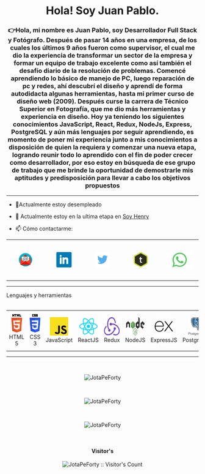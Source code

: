 <h1 align="center">Hola! Soy Juan Pablo.</h1>
<h3 align="center">👉Hola, mi nombre es Juan Pablo, soy Desarrollador Full Stack y Fotógrafo. Después de pasar 14 años en una empresa, de los cuales los últimos 9 años fueron como supervisor, el cual me dio la experiencia de transformar un sector de la empresa y formar un equipo de trabajo excelente como así también el desafío diario de la resolución de problemas. 
Comencé aprendiendo lo básico de manejo de PC, luego reparación de pc y redes, ahí descubrí el diseño y aprendí de forma autodidacta algunas herramientas, hasta mi primer curso de diseño web (2009). Después curse la carrera de Técnico Superior en Fotografía, que me dio más herramientas y experiencia en diseño. 
Hoy ya teniendo los siguientes conocimientos JavaScript, React, Redux, NodeJs, Express, PostgreSQL y aún más lenguajes por seguir aprendiendo, es momento de poner mi experiencia junto a mis conocimientos a disposición de quien la requiera y comenzar una nueva etapa, logrando reunir todo lo aprendido con el fin de poder crecer como desarrollador, por eso estoy en búsqueda de ese grupo de trabajo que me brinde la oportunidad de demostrarle mis aptitudes y predisposición para llevar a cabo los objetivos propuestos
</h3>

<hr>

- 🔭Actualmente estoy desempleado

- 🌱 Actualmente estoy en la ultima etapa en <a href="https://www.soyhenry.com/">Soy Henry</a>

- 📫 Cómo contactarme:
<table align="center">
<tr>
<td align="center" width="100" height="100">
<a href="mailto:juanp.benavente@gmail.com" target="_blank"><img align="center" src="./img/icons/mail.png" alt="mailto:juanp.benavente@gmail.com/" width="40" /></a></td>
<td align="center" width="100" height="100">
<a href="https://www.linkedin.com/in/juan-pablo-benavente-dev/" target="_blank"><img align="center" src="./img/icons/linkedin.png" alt="https://www.linkedin.com/in/juan-pablo-benavente-dev/" width="40" /></a></td>
<td align="center" width="100" height="100">
<a href="https://twitter.com/JuanP_Benavente" target="_blank"><img align="center" src="./img/icons/twitter.png" alt="https://twitter.com/JuanP_Benavente"  width="40" /></a></td>
<td align="center" width="100" height="100">
<a href="https://torre.co/es/juanpbenavente" target="_blank"><img align="center" src="./img/icons/torre.png" alt="https://torre.co/es/juanpbenavente"  width="40" /></a></td>
<td align="center" width="100" height="100">
<a href="https://api.whatsapp.com/send?phone=3515946885" target="_blank"><img align="center" src="./img/icons/whatsapp.png" alt="https://api.whatsapp.com/send?phone=3515946885"  width="70" /></a></td>
</tr>
</table>
<hr>

Lenguajes y herramientas  
<br>

<table align="center">
  <tr>
    <td align="center" width="100" height="100">
      <a href="https://html5.org/">
        <img src="./img/icons/HTML5.svg" height="48" alt="HTML5" />
      </a>
      <br>HTML 5
    </td>
    <td align="center" width="100" height="100">
      <a href="https://developer.mozilla.org/es/docs/Web/CSS">
        <img src="./img/icons/CSS3.svg" height="48" alt="CSS" />
      </a>
      <br>CSS 3
    </td>
    <td align="center" width="100" height="100">
      <a href="https://developer.mozilla.org/en-US/docs/Web/JavaScript">
        <img src="./img/icons/JavaScript.svg" height="48" alt="Javascript" />
      </a>
      <br>JavaScript
    </td>
    <td align="center" width="100" height="100">
      <a href="https://reactjs.org/">
        <img src="./img/icons/reactjs.svg" height="48" alt="ReactJS" />
      </a>
      <br>ReactJS
    </td>
    <td align="center" width="100" height="100">
      <a href="https://redux.js.org/">
        <img src="./img/icons/Redux.png" height="48" alt="Redux" />
      </a>
      <br>Redux
    </td>
    <td align="center" width="100" height="100">
      <a href="https://nodejs.org/en/">
        <img src="./img/icons/Node.js.svg" width="48" height="48" alt="NodeJS" />
      </a>
      <br>NodeJS
    </td>
    <td align="center" width="100" height="100"> 
      <a href="https://expressjs.com/" >
        <img src="./img/icons/expressjs.svg" width="48" height="48" alt="ExpressJS" />
      </a>
      <br>ExpressJS
    </td>
    <td align="center" width="100" height="100">
      <a href="https://www.postgresql.org/">
        <img src="./img/icons/psql.png" width="48" height="48" alt="Postgresql" />
      </a>
      <br>PostgreSQL
    </td>
    <td align="center" width="100" height="100">
      <a href="https://sequelize.org/">
        <img src="./img/icons/sequelize.png" width="48" height="48" alt="sequelize" />
      </a>
      <br>Sequelize
    </td>
    <td align="center" width="100" height="100">
      <a href="https://git-scm.com/">
        <img src="./img/icons/git.png" width="48" height="48" alt="git" />
      </a>
      <br>Git
    </td>
  </tr>
</table>
<hr>
</br>
<p align="center"><img src="https://github-readme-stats.vercel.app/api/top-langs?username=JotaPeForty&show_icons=true&theme=dark&locale=en&layout=compact" alt="JotaPeForty" /></p>
</br>
<p align="center"><img src="https://github-readme-stats.vercel.app/api?username=JotaPeForty&show_icons=true&theme=highcontrast&title_color=cfd147&locale=en" alt="JotaPeForty" /></p>
</br>
<p align="center"><img src="https://github-readme-streak-stats.herokuapp.com/?user=JotaPeForty&theme=dark" alt="JotaPeForty" /></p>
</br>
<h4 align="center">Visitor's</h4>

<p align="center"><img src="https://profile-counter.glitch.me/{JotaPeForty}/count.svg" alt="JotaPeForty :: Visitor's Count" /></p>
